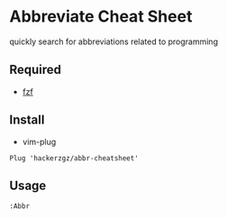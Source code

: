 # Abbreviate Cheat Sheet

quickly search for abbreviations related to programming

## Required

- [fzf](https://github.com/junegunn/fzf)

## Install

- vim-plug

```vim
Plug 'hackerzgz/abbr-cheatsheet'
```

## Usage

```vim
:Abbr
```
